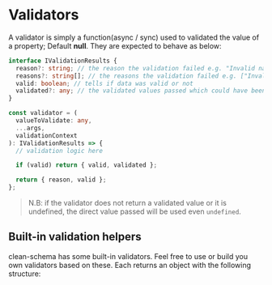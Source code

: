 # Validators

A validator is simply a function(async / sync) used to validated the value of a property; Default **null**.
They are expected to behave as below:

```ts
interface IValidationResults {
  reason?: string; // the reason the validation failed e.g. "Invalid name"
  reasons?: string[]; // the reasons the validation failed e.g. ["Invalid name", "Special characters are not allowed"] or ["Invalid name"]
  valid: boolean; // tells if data was valid or not
  validated?: any; // the validated values passed which could have been formated in the custom validator (i.e made ready for the db)
}

const validator = (
  valueToValidate: any,
  ...args,
  validationContext
): IValidationResults => {
  // validation logic here

  if (valid) return { valid, validated };

  return { reason, valid };
};
```

> N.B: if the validator does not return a validated value or it is undefined, the direct value passed will be used even `undefined`.

## Built-in validation helpers

clean-schema has some built-in validators. Feel free to use or build you own validators based on these. Each returns an object with the following structure:
